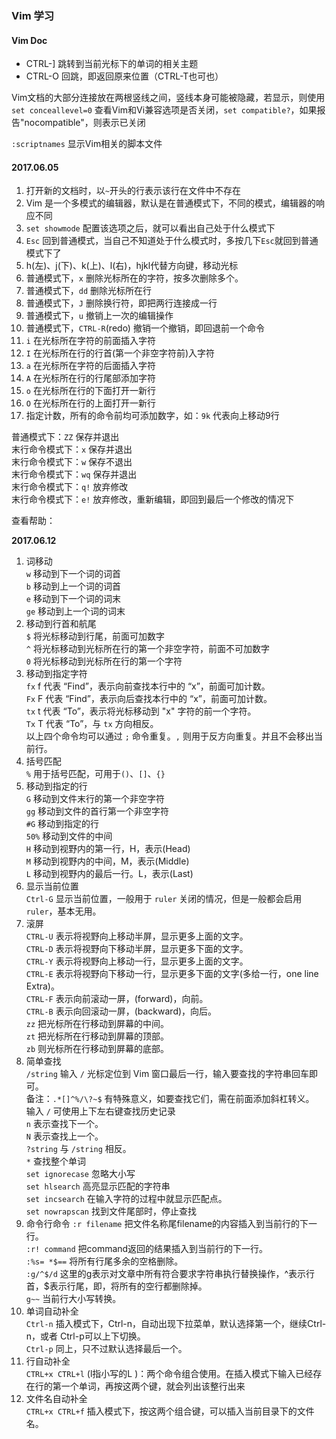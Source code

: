 ### Vim 学习

#### Vim Doc

* CTRL-] 跳转到当前光标下的单词的相关主题
* CTRL-O 回跳，即返回原来位置（CTRL-T也可也）

Vim文档的大部分连接放在两根竖线之间，竖线本身可能被隐藏，若显示，则使用`set conceallevel=0`
查看Vim和Vi兼容选项是否关闭，`set compatible?`，如果报告"nocompatible"，则表示已关闭

`:scriptnames` 显示Vim相关的脚本文件  

#### 2017.06.05
1. 打开新的文档时，以`~`开头的行表示该行在文件中不存在  
2. Vim 是一个多模式的编辑器，默认是在普通模式下，不同的模式，编辑器的响应不同  
3. `set showmode` 配置该选项之后，就可以看出自己处于什么模式下  
4. `Esc` 回到普通模式，当自己不知道处于什么模式时，多按几下`Esc`就回到普通模式下了  
5. h(左)、j(下)、k(上)、l(右)，hjkl代替方向键，移动光标  
6. 普通模式下，`x` 删除光标所在的字符，按多次删除多个。  
7. 普通模式下，`dd` 删除光标所在行  
8. 普通模式下，`J` 删除换行符，即把两行连接成一行  
9. 普通模式下，`u` 撤销上一次的编辑操作  
10. 普通模式下，`CTRL-R`(redo) 撤销一个撤销，即回退前一个命令  
11. `i` 在光标所在字符的前面插入字符  
12. `I` 在光标所在行的行首(第一个非空字符前)入字符  
13. `a` 在光标所在字符的后面插入字符  
14. `A` 在光标所在行的行尾部添加字符  
15. `o` 在光标所在行的下面打开一新行  
16. `O` 在光标所在行的上面打开一新行  
17. 指定计数，所有的命令前均可添加数字，如：`9k` 代表向上移动9行  

普通模式下：`ZZ` 保存并退出  
末行命令模式下：`x` 保存并退出  
末行命令模式下：`w` 保存不退出  
末行命令模式下：`wq` 保存并退出  
末行命令模式下：`q!` 放弃修改  
末行命令模式下：`e!` 放弃修改，重新编辑，即回到最后一个修改的情况下  

查看帮助：


**2017.06.12**   
1. 词移动  
`w` 移动到下一个词的词首  
`b` 移动到上一个词的词首  
`e` 移动到下一个词的词末  
`ge` 移动到上一个词的词末  
2. 移动到行首和航尾  
`$` 将光标移动到行尾，前面可加数字  
`^` 将光标移动到光标所在行的第一个非空字符，前面不可加数字  
`0` 将光标移动到光标所在行的第一个字符  
3. 移动到指定字符  
`fx` f 代表 “Find”，表示向前查找本行中的 “x”，前面可加计数。   
`Fx` F 代表 “Find”，表示向后查找本行中的 “x”，前面可加计数。   
`tx` t 代表 “To”，表示将光标移动到 "x" 字符的前一个字符。  
`Tx` T 代表 “To”，与 `tx` 方向相反。   
以上四个命令均可以通过 `;` 命令重复。`,` 则用于反方向重复。并且不会移出当前行。   
4. 括号匹配  
`%` 用于括号匹配，可用于`()`、`[]`、`{}`  
5. 移动到指定的行   
`G` 移动到文件末行的第一个非空字符  
`gg` 移动到文件的首行第一个非空字符  
`#G` 移动到指定的行  
`50%` 移动到文件的中间  
`H` 移动到视野内的第一行，H，表示(Head)  
`M` 移动到视野内的中间，M，表示(Middle)  
`L` 移动到视野内的最后一行。L，表示(Last)  
6. 显示当前位置  
`Ctrl-G` 显示当前位置，一般用于 `ruler` 关闭的情况，但是一般都会启用 `ruler`，基本无用。  
7. 滚屏  
`CTRL-U` 表示将视野向上移动半屏，显示更多上面的文字。  
`CTRL-D` 表示将视野向下移动半屏，显示更多下面的文字。  
`CTRL-Y` 表示将视野向上移动一行，显示更多上面的文字。  
`CTRL-E` 表示将视野向下移动一行，显示更多下面的文字(多给一行，one line Extra)。  
`CTRL-F` 表示向前滚动一屏，(forward)，向前。  
`CTRL-B` 表示向回滚动一屏，(backward)，向后。  
`zz` 把光标所在行移动到屏幕的中间。  
`zt` 把光标所在行移动到屏幕的顶部。  
`zb` 则光标所在行移动到屏幕的底部。  
8. 简单查找  
`/string` 输入 `/` 光标定位到 Vim 窗口最后一行，输入要查找的字符串回车即可。  
    备注：`.*[]^%/\?~$` 有特殊意义，如要查找它们，需在前面添加斜杠转义。  
        输入 `/` 可使用上下左右键查找历史记录  
`n` 表示查找下一个。  
`N` 表示查找上一个。  
`?string` 与 `/string` 相反。  
`*` 查找整个单词  
`set ignorecase` 忽略大小写  
`set hlsearch` 高亮显示匹配的字符串  
`set incsearch` 在输入字符的过程中就显示匹配点。  
`set nowrapscan` 找到文件尾部时，停止查找  
9. 命令行命令
`:r filename` 把文件名称尾filename的内容插入到当前行的下一行。  
`:r! command` 把command返回的结果插入到当前行的下一行。  
`:%s= *$==`   将所有行尾多余的空格删除。  
`:g/^$/d`     这里的g表示对文章中所有符合要求字符串执行替换操作，^表示行首，$表示行尾，即，将所有的空行都删除掉。  
`g~~`         当前行大小写转换。  
10. 单词自动补全   
`Ctrl-n` 插入模式下，Ctrl-n，自动出现下拉菜单，默认选择第一个，继续Ctrl-n，或者 Ctrl-p可以上下切换。  
`Ctrl-p` 同上，只不过默认选择最后一个。  
11. 行自动补全  
`CTRL+x CTRL+l` (l指小写的L )：两个命令组合使用。在插入模式下输入已经存在行的第一个单词，再按这两个键，就会列出该整行出来  
12. 文件名自动补全  
`CTRL+x CTRL+f` 插入模式下，按这两个组合键，可以插入当前目录下的文件名。  



